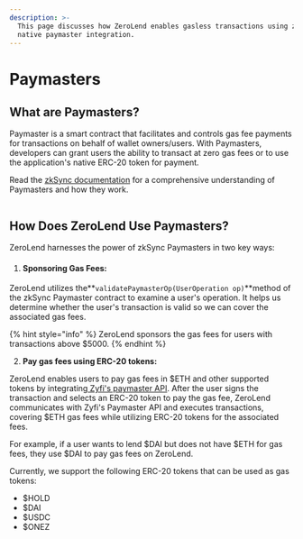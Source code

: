 ```yaml
---
description: >-
  This page discusses how ZeroLend enables gasless transactions using zkSync's
  native paymaster integration.
---
```


# Paymasters

## **What are Paymasters?**

Paymaster is a smart contract that facilitates and controls gas fee payments for transactions on behalf of wallet owners/users. With Paymasters, developers can grant users the ability to transact at zero gas fees or to use the application's native ERC-20 token for payment.

Read the [zkSync documentation](https://era.zksync.io/docs/api/python/paymaster-utils.html) for a comprehensive understanding of Paymasters and how they work.&#x20;

<figure><img src="../../.gitbook/assets/image (1) (1).png" alt=""><figcaption></figcaption></figure>

## How Does ZeroLend Use Paymasters?

ZeroLend harnesses the power of zkSync Paymasters in two key ways:

1. #### **Sponsoring Gas Fees:**&#x20;

ZeroLend utilizes the**`validatePaymasterOp(UserOperation op)`**method of the zkSync Paymaster contract to examine a user's operation. It helps us determine whether the user's transaction is valid so we can cover the associated gas fees.

{% hint style="info" %}
&#x20;ZeroLend sponsors the gas fees for users with transactions above $5000.
{% endhint %}

2. **Pay gas fees using ERC-20 tokens:**&#x20;

ZeroLend enables users to pay gas fees in $ETH and other supported tokens by integrating[ Zyfi's paymaster API](https://zyfi.org/). After the user signs the transaction and selects an ERC-20 token to pay the gas fee, ZeroLend communicates with Zyfi's Paymaster API and executes transactions, covering $ETH gas fees while utilizing ERC-20 tokens for the associated fees.&#x20;

For example, if a user wants to lend $DAI but does not have $ETH for gas fees, they use $DAI to pay gas fees on ZeroLend.&#x20;

Currently, we support the following ERC-20 tokens that can be used as gas tokens:

* $HOLD
* $DAI
* $USDC
* $ONEZ

